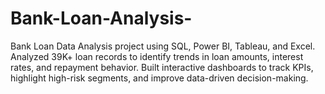 # Bank-Loan-Analysis-
Bank Loan Data Analysis project using SQL, Power BI, Tableau, and Excel. Analyzed 39K+ loan records to identify trends in loan amounts, interest rates, and repayment behavior. Built interactive dashboards to track KPIs, highlight high-risk segments, and improve data-driven decision-making.
